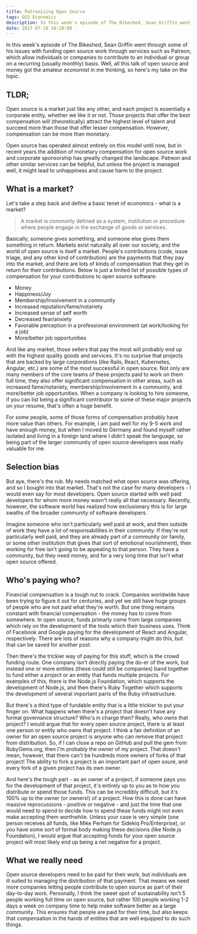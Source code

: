 ```yaml
---
title: Patronizing Open Source
tags: OSS Economics 
description: In this week's episode of The Bikeshed, Sean Griffin went through some of his issues with funding open source work through services such as Patreon, which allow individuals or companies to contribute to an individual or group on a
date: 2017-07-18 10:18:00
---
```


In this week's episode of The Bikeshed, Sean Griffin went through some of his
issues with funding open source work through services such as Patreon, which
allow individuals or companies to contribute to an individual or group on a
recurring (usually monthly) basis. Well, all this talk of open source and money
got the amateur economist in me thinking, so here's my take on the topic.

## TLDR;

Open source is a market just like any other, and each project is essentially a
corporate entity, whether we like it or not. Those projects that offer the best
compensation will (theoretically) attract the highest level of talent and
succeed more than those that offer lesser compensation. However, compensation
can be more than monetary.

Open source has operated almost entirely on this model until now, but in recent
years the addition of monetary compensation for open source work and corporate
sponsorship has greatly changed the landscape. Patreon and other similar
services can be helpful, but unless the project is managed well, it might lead
to unhappiness and cause harm to the project.

## What is a market?

Let's take a step back and define a basic tenet of economics - what is a market?

> A market is commonly defined as a system, institution or procedure where people
> engage in the exchange of goods or services.

Basically, someone gives something, and someone else gives
them something in return. Markets exist naturally all over our society, and the
world of open source is itself a market. People's contributions (code, issue
triage, and any other kind of contribution) are the payments that they pay into
the market, and there are lots of kinds of compensation that they get in return
for their contributions. Below is just a limited list of possible types of
compensation for your contributions to open source software:

* Money
* Happiness/Joy
* Membership/Involvement in a community
* Increased reputation/fame/notariety
* Increased sense of self worth
* Decreased fear/anxiety
* Favorable perception in a professional environment (at work/looking for a job)
* More/better job opportunities

And like any market, those sellers that pay the most will probably end up with
the highest quality goods and services. It's no surprise that projects that are
backed by large corporations (like Rails, React, Kubernetes, Angular, etc.) are
some of the most successful in open source. Not only are many members of the
core teams of these projects paid to work on them full time, they also offer
significant compensation in other areas, such as increased fame/notariety,
membership/involvement in a community, and more/better job opportunities. When a
company is looking to hire someone, if you can list being a significant
contributor to some of these major projects on your resume, that's often a huge
benefit.

For some people, some of those forms of compensation probably have more value
than others. For example, I am paid well for my 9-5 work and have enough money,
but when I moved to Germany and found myself rather isolated and living in a
foreign land where I didn't speak the language, so being part of the
larger community of open source developers was really valuable for me.

## Selection bias

But aye, there's the rub. My needs matched what open source was offering, and so
I bought into that market. That's not the case for many developers - I would
even say for most developers. Open source started with well paid developers for whom
more money wasn't really all that necessary. Recently, however, the software
world has realized how exclusionary this is for large swaths of the broader
community of software developers.

Imagine someone who isn't particularly well paid at work, and
then outside of work they have a lot of responsabilities in their community. If
they're not particularly well paid, and they are already part of a community (or
family, or some other institution that gives that sort of emotional
nourishment), then working for free isn't going to be appealing to that person.
They have a community, but they need money, and for a very long time that isn't
what open source offered.

## Who's paying who?

Financial compensation is a tough nut to crack. Companies worldwide have been
trying to figure it out for centuries, and yet we still have huge groups of
people who are not paid what they're worth. But one thing remains constant with
financial compensation - the money has to come from somewhere. In open source,
funds primarly come from large companies which rely on the development of the
tools which their business uses. Think of Facebook and Google paying for the
development of React and Angular, respectively. There are lots of reasons why a
company might do this, but that can be saved for another post.

Then there's the trickier way of paying for this stuff, which is the crowd
funding route. One company isn't directly paying the do-er of the work, but
instead one or more entities (these could still be companies) band together to
fund either a project or an entity that funds multiple projects. For examples of
this, there is the Node.js Foundation, which supports the development of
Node.js, and then there's Ruby Together which supports the development of
several important parts of the Ruby infrastructure.

But there's a third type of fundable entity that is a little trickier to put
your finger on. What happens when there's a project that doesn't have any formal
governance structure? Who's in charge then? Really, who _owns_ that project? I
would argue that for every open source project, there is at least one person or
entity who owns that project. I think a fair definition of an owner for an open
source project is anyone who can remove that project from distribution. So, if I
can close a repo on GitHub and pull the gem from RubyGems.org, then I'm probably
the owner of my project. That doesn't mean, however, that there can't be
hundreds more owners of forks of that project! The ability to fork a project is
an important part of open soure, and every fork of a given project has its own
owner.

And here's the tough part - as an owner of a project, if someone pays you for
the development of that project, it's entirely up to you as to how you
distribute or spend those funds. This can be incredibly difficult, but it's 100%
up to the owner (or owners!) of a project. How this is done can have massive
reprocussions - positive _or_ negative - and just the time that one would need
to spend to decide how to spend these funds might not even make accepting them
worthwhile. Unless your case is very simple (one person receives all funds, like
Mike Perham for Sidekiq Pro/Enterprise), or you have some sort of formal body
making these decisions (like Node.js Foundation), I would argue that accepting
funds for your open source project will most likely end up being a net negative
for a project.

## What we really need

Open source developers need to be paid for their work, but individuals are ill
suited to managing the distribution of that payment. That means we need more
companies letting people contribute to open source as part of their
day-to-day work. Personally, I think the sweet spot of sustainability isn't 5
people working full time on open source, but rather 100 people working 1-2
days a week on company time to help make software better as a large community.
This ensures that people are paid for their time, but also keeps that
compensation in the hands of entities that are well equipped to do such things.
